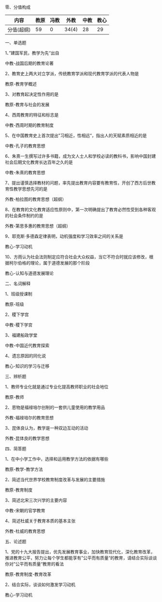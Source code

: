 零、分值构成

| 内容       | 教原 | 冯教 | 外教  | 中教 | 教心 |
| ---------- | ---- | ---- | ----- | ---- | ---- |
| 分值(超纲) | 59   | 0    | 34(4) | 28   | 29   |

一、单选题

1、”建国军民，教学为先“出自

中教-战国后期的教育论著

2、教育史上两大对立学派，传统教育学派和现代教育学派的代表人物是

教原-教育学概述

3、对教育起决定性作用的是

教原-教育与社会的发展

4、西周教育的特征和标志是

中教-西周时期的教育制度

5、在中国教育史上首次提出”习相近，性相远“，指出人的天赋素质相近的是

中教-孔子的教育思想

6、朱熹一生撰写过许多书籍，成为文人士人和学校必读的教科书，影响中国封建社会后期文化教育长达百年之久的是

中教-朱熹的教育思想

7、提出谨慎选择教材的问题，率先提出教育内容要有教育性，开创了西方后世教育性教学思想先河的是

外教-柏拉图的教育思想（超纲）

8、在教育的文化教育适应性原则中，第一次明确提出了教育必然性受到各种客观的社会条件制约的是

外教-第思多惠的教育思想（超纲）

9、耶克斯·多德森定律表明，动机强度和学习效率之间的关系是

教心-学习动机

10、方雨认为社会法则制定应符合社会大众权益，当它不符合时就应该修改，根据柯尔伯格的理论，属于道德发展的那个阶段

教心-认知与道德发展理论

二、名词解释

1、班级授课制

教原-班级

2、稷下学宫

中教-稷下学宫

3、福建船政学堂

中教-中国近代教育探索

4、遗忘原因的同化说

教心-知识的学习与迁移

三、辨析题

1、教师专业化就是通过专业化提高教师职业的社会地位

教原-教师

2、恩物是福禄培尔创制的一套供儿童使用的教学用品

外教-福禄培尔的教育思想

3、昆体良认为，教学是一种双边互动的活动

外教-昆体良的教学思想

四、简答题

1、在中小学工作中，选择和运用教学方法的依据有哪些

教原-教学-教学方法

2、简述当代世界学校教育制度改革与发展的主要措施

教原-教育制度

3、简述北宋三次兴学的主要内容

中教-宋朝的官学教育

4、简述杜威关于教育本质的基本主张

外教-杜威的教育思想

五、论述题

1、党的十九大报告提出，优先发展教育事业，加快教育现代化，深化教育改革，推进教育公平，努力让每个学生都能享有”公平而有质量“的教育，请结合实际谈谈你对”公平而有质量“教育的看法

教原-教育制度-教育改革

2、结合实际，谈谈如何激发学习动机

教心-学习动机

